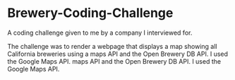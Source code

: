# Brewery-Coding-Challenge

A coding challenge given to me by a company I interviewed for.

The challenge was to render a webpage that displays a map showing all California breweries using a maps API and the Open Brewery DB API. I used the Google Maps API. maps API and the Open Brewery DB API. I used the Google Maps API.
